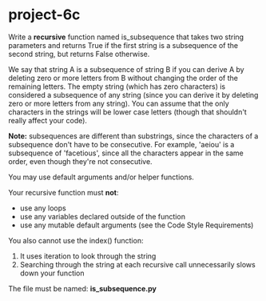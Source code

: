 # project-6c

Write a **recursive** function named is_subsequence that takes two string parameters and returns True if the first string is a subsequence of the second string, but returns False otherwise.

We say that string A is a subsequence of string B if you can derive A by deleting zero or more letters from B without changing the order of the remaining letters. The empty string (which has zero characters) is considered a subsequence of any string (since you can derive it by deleting zero or more letters from any string). You can assume that the only characters in the strings will be lower case letters (though that shouldn't really affect your code).

**Note:** subsequences are different than substrings, since the characters of a subsequence don't have to be consecutive. For example, 'aeiou' is a subsequence of 'facetious', since all the characters appear in the same order, even though they're not consecutive.

You may use default arguments and/or helper functions.

Your recursive function must **not**:
* use any loops
* use any variables declared outside of the function
* use any mutable default arguments (see the Code Style Requirements)

You also cannot use the index() function:
1) It uses iteration to look through the string
2) Searching through the string at each recursive call unnecessarily slows down your function

The file must be named: **is_subsequence.py**

